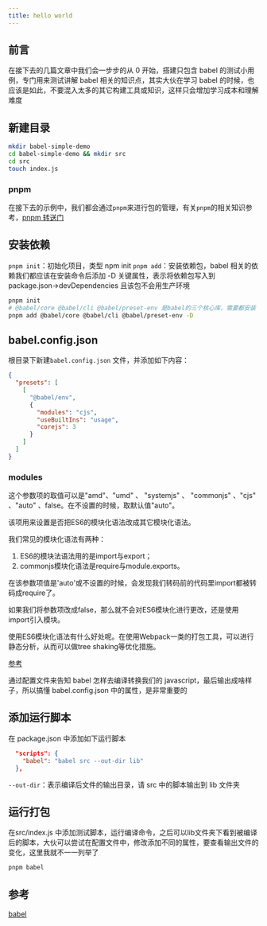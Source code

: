 ```yaml
---
title: hello world
---
```


## 前言

在接下去的几篇文章中我们会一步步的从 0 开始，搭建只包含 babel 的测试小用例，专门用来测试讲解 babel 相关的知识点，其实大伙在学习 babel 的时候，也应该是如此，不要混入太多的其它构建工具或知识，这样只会增加学习成本和理解难度

## 新建目录

```bash
mkdir babel-simple-demo
cd babel-simple-demo && mkdir src
cd src
touch index.js
```

### pnpm

在接下去的示例中，我们都会通过`pnpm`来进行包的管理，有关`pnpm`的相关知识参考，[pnpm 转送门](https://pnpm.io/)

## 安装依赖

`pnpm init`：初始化项目，类型 npm init
`pnpm add`：安装依赖包，babel 相关的依赖我们都应该在安装命令后添加 -D 关键属性，表示将依赖包写入到 package.json->devDependencies 且该包不会用生产环境

```bash
pnpm init
# @babel/core @babel/cli @babel/preset-env 是babel的三个核心库，需要都安装
pnpm add @babel/core @babel/cli @babel/preset-env -D
```

## babel.config.json

根目录下新建`babel.config.json` 文件，并添加如下内容：

```json
{
  "presets": [
    [
      "@babel/env",
      {
        "modules": "cjs",
        "useBuiltIns": "usage",
        "corejs": 3
      }
    ]
  ]
}
```

### modules
这个参数项的取值可以是"amd"、"umd" 、 "systemjs" 、 "commonjs" 、"cjs" 、"auto" 、false。在不设置的时候，取默认值"auto"。

该项用来设置是否把ES6的模块化语法改成其它模块化语法。

我们常见的模块化语法有两种：
1. ES6的模块法语法用的是import与export；
2. commonjs模块化语法是require与module.exports。

在该参数项值是'auto'或不设置的时候，会发现我们转码前的代码里import都被转码成require了。

如果我们将参数项改成false，那么就不会对ES6模块化进行更改，还是使用import引入模块。

使用ES6模块化语法有什么好处呢。在使用Webpack一类的打包工具，可以进行静态分析，从而可以做tree shaking等优化措施。

[参考](https://www.jiangruitao.com/babel/babel-preset-env/)

通过配置文件来告知 babel 怎样去编译转换我们的 javascript，最后输出成啥样子，所以搞懂 babel.config.json 中的属性，是非常重要的

## 添加运行脚本

在 package.json 中添加如下运行脚本

```json
  "scripts": {
    "babel": "babel src --out-dir lib"
  },
```

`--out-dir`：表示编译后文件的输出目录，请 src 中的脚本输出到 lib 文件夹

## 运行打包

在src/index.js 中添加测试脚本，运行编译命令，之后可以lib文件夹下看到被编译后的脚本，大伙可以尝试在配置文件中，修改添加不同的属性，要查看输出文件的变化，这里我就不一一列举了

```bash
pnpm babel
```

## 参考
[babel](https://www.jiangruitao.com/babel/)